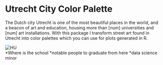 # Utrecht City Color Palette

The Dutch city Utrecht is one of the most beautiful places in the world, and a beacon of art and education, housing more than [num] universities and [num] art installations. With this package I transform street art found in Utrecht into color palettes which you can use for plots generated in R.

![HU]("/images/3d_raum.jpg")
<br>
*Where is the school
*notable people to graduate from here
*data science minor


